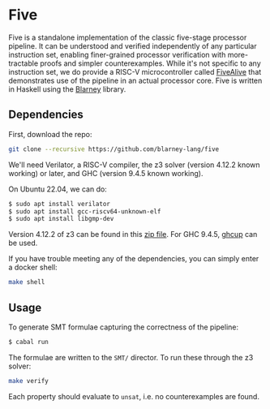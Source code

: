 # Five

Five is a standalone implementation of the classic five-stage
processor pipeline. It can be understood and verified independently of
any particular instruction set, enabling finer-grained processor
verification with more-tractable proofs and simpler counterexamples.
While it's not specific to any instruction set, we do provide a RISC-V
microcontroller called
[FiveAlive](https://github.com/blarney-lang/five-alive) that
demonstrates use of the pipeline in an actual processor core.  Five is
written in Haskell using the
[Blarney](https://github.com/blarney-lang/blarney) library. 

## Dependencies

First, download the repo:

```sh
git clone --recursive https://github.com/blarney-lang/five
```

We'll need Verilator, a RISC-V compiler, the z3 solver (version 4.12.2
known working) or later, and GHC (version 9.4.5 known working).

On Ubuntu 22.04, we can do:
```sh
$ sudo apt install verilator
$ sudo apt install gcc-riscv64-unknown-elf
$ sudo apt install libgmp-dev
```

Version 4.12.2 of z3 can be found in this [zip
file](https://github.com/Z3Prover/z3/releases/download/z3-4.12.2/z3-4.12.2-x64-glibc-2.31.zip).
For GHC 9.4.5, [ghcup](https://www.haskell.org/ghcup/) can be used.

If you have trouble meeting any of the dependencies, you can simply
enter a docker shell:

```sh
make shell
```

## Usage

To generate SMT formulae capturing the correctness of the pipeline:

```sh
$ cabal run
```

The formulae are written to the `SMT/` director. To run these through
the z3 solver:

```sh
make verify
```

Each property should evaluate to `unsat`, i.e. no counterexamples are
found.
